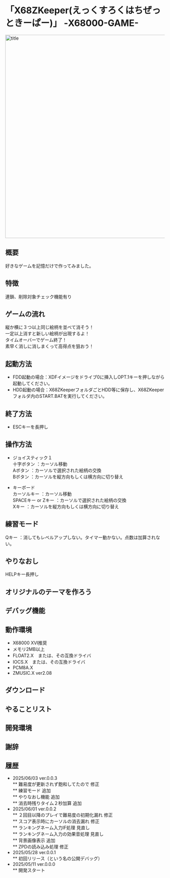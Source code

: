 # 「X68ZKeeper(えっくすろくはちぜっときーぱー)」  -X68000-GAME-  
 <img width="640" alt="title" src="../../Material/.png">


## 概要  
好きなゲームを記憶だけで作ってみました。  

## 特徴  
連鎖、削除対象チェック機能有り  

## ゲームの流れ  
縦か横に３つ以上同じ絵柄を並べて消そう！  
一定以上消すと新しい絵柄が出現するよ！  
タイムオーバーでゲーム終了！  
素早く消しに消しまくって高得点を狙おう！  

## 起動方法  
* FDD起動の場合：XDFイメージをドライブ0に挿入しOPT.1キーを押しながら起動してください。  
* HDD起動の場合：X68ZKeeperフォルダごとHDD等に保存し、X68ZKeeperフォルダ内のSTART.BATを実行してください。  

## 終了方法  
* ESCキーを長押し  

## 操作方法  
* ジョイスティック１  
十字ボタン  ：カーソル移動  
Aボタン     ：カーソルで選択された絵柄の交換  
Bボタン     ：カーソルを縦方向もしくは横方向に切り替え  

* キーボード  
カーソルキー       ：カーソル移動  
SPACEキー or Zキー ：カーソルで選択された絵柄の交換  
Xキー              ：カーソルを縦方向もしくは横方向に切り替え  

## 練習モード  
Qキー		：消してもレベルアップしない。タイマー動かない。点数は加算されない。  

## やりなおし  
HELPキー長押し  

## オリジナルのテーマを作ろう  

## デバッグ機能  


## 動作環境
* X68000 XVI推奨  
* メモリ2MB以上  
* FLOAT2.X　または、その互換ドライバ  
* IOCS.X　または、その互換ドライバ  
* PCM8A.X  
* ZMUSIC.X ver2.08  

## ダウンロード  

## やることリスト  


## 開発環境  

## 謝辞  

## 履歴  
* 2025/06/03	ver.0.0.3  
**   難易度が更新されず飽和してたので 修正  
**   練習モード 追加  
**   やりなおし機能 追加  
**   消去時残りタイム２秒加算 追加  
* 2025/06/01	ver.0.0.2  
**   ２回目以降のプレイで難易度の初期化漏れ 修正  
**   スコア表示時にカーソルの消去漏れ 修正  
**   ランキングネーム入力IF処理 見直し  
**   ランキングネーム入力の効果音処理 見直し  
**   背景画像表示 追加  
**   ZPDの読み込み処理 修正  
* 2025/05/28	ver.0.0.1  
** 初回リリース（という名の公開デバッグ）  
* 2025/05/11	ver.0.0.0  
** 開発スタート  
